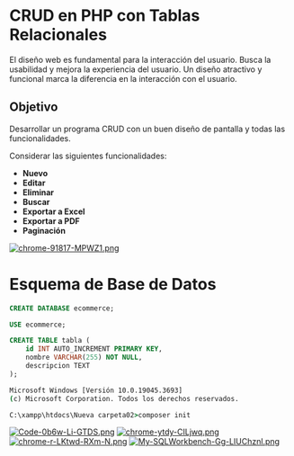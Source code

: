 # CRUD en PHP con Tablas Relacionales

El diseño web es fundamental para la interacción del usuario. Busca la usabilidad y mejora la experiencia del usuario. Un diseño atractivo y funcional marca la diferencia en la interacción con el usuario.

## Objetivo
Desarrollar un programa CRUD con un buen diseño de pantalla y todas las funcionalidades.

Considerar las siguientes funcionalidades:
- **Nuevo**
- **Editar**
- **Eliminar**
- **Buscar**
- **Exportar a Excel**
- **Exportar a PDF**
- **Paginación**

[![chrome-91817-MPWZ1.png](https://i.postimg.cc/tgb1qLRp/chrome-91817-MPWZ1.png)](https://postimg.cc/3kLr9fDc)

# Esquema de Base de Datos

```sql
CREATE DATABASE ecommerce;

USE ecommerce;

CREATE TABLE tabla (
    id INT AUTO_INCREMENT PRIMARY KEY,
    nombre VARCHAR(255) NOT NULL,
    descripcion TEXT
);
```
```cmd
Microsoft Windows [Versión 10.0.19045.3693]
(c) Microsoft Corporation. Todos los derechos reservados.

C:\xampp\htdocs\Nueva carpeta02>composer init
```
[![Code-0b6w-Li-GTDS.png](https://i.postimg.cc/MGrBWTj4/Code-0b6w-Li-GTDS.png)](https://postimg.cc/qtyqwpwX)
[![chrome-ytdy-CILjwq.png](https://i.postimg.cc/RZphtYVJ/chrome-ytdy-CILjwq.png)](https://postimg.cc/QF5jG07j)
[![chrome-r-LKtwd-RXm-N.png](https://i.postimg.cc/zvNG5Zp6/chrome-r-LKtwd-RXm-N.png)](https://postimg.cc/Kk92rW6D)
[![My-SQLWorkbench-Gg-LIUChznl.png](https://i.postimg.cc/nr6z5jgK/My-SQLWorkbench-Gg-LIUChznl.png)](https://postimg.cc/vxtbxBQD)
